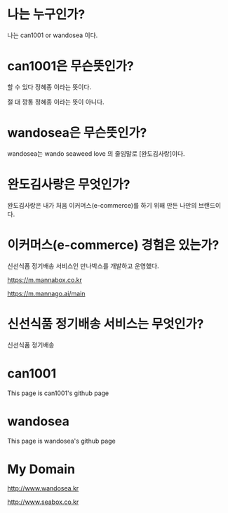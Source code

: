 # 나는 누구인가?
나는 can1001 or wandosea 이다.

# can1001은 무슨뜻인가?
할 수 있다 정혜종 이라는 뜻이다.

절 대 깡통 정혜종 이라는 뜻이 아니다.

# wandosea은 무슨뜻인가?
wandosea는 wando seaweed love 의 줄임말로 [완도김사랑]이다. 

# 완도김사랑은 무엇인가?
완도김사랑은 내가 처음 이커머스(e-commerce)를 하기 위해 만든 나만의 브랜드이다.

# 이커머스(e-commerce) 경험은 있는가?
신선식품 정기배송 서비스인 만나박스를 개발하고 운영했다.

https://m.mannabox.co.kr

https://m.mannago.ai/main

# 신선식품 정기배송 서비스는 무엇인가?
신선식품 정기배송 

# can1001
This page is can1001's github page

# wandosea
This page is wandosea's github page

# My Domain
http://www.wandosea.kr

http://www.seabox.co.kr
